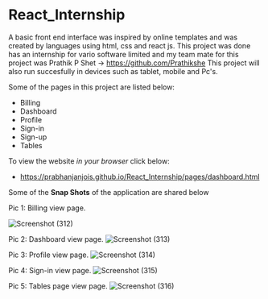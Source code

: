 # React_Internship
A basic front end interface was inspired by online templates and was created by languages using html, css and react js.
This project was done has an internship for vario software limited and my team mate for this project was Prathik P Shet -> https://github.com/Prathikshe
This project will also run succesfully in devices such as tablet, mobile and Pc's.



Some of the pages in this project are listed below:
* Billing
* Dashboard
* Profile
* Sign-in
* Sign-up
* Tables

To view the website *in your browser* click below:
* https://prabhanjanjois.github.io/React_Internship/pages/dashboard.html


Some of the **Snap Shots** of the application are shared below

Pic 1: Billing view page.


![Screenshot (312)](https://user-images.githubusercontent.com/72604642/136685686-c50c5b4b-cda7-4f0f-a9b4-1cf55252b071.png)

Pic 2: Dashboard view page.
![Screenshot (313)](https://user-images.githubusercontent.com/72604642/136685751-e14b3473-a3b7-40c5-8547-40241e900f2d.png)
 
 Pic 3: Profile view page.
 ![Screenshot (314)](https://user-images.githubusercontent.com/72604642/136685778-4651d2ff-7ab0-435b-a157-9d0d9ecb3eb2.png)

Pic 4: Sign-in view page.
![Screenshot (315)](https://user-images.githubusercontent.com/72604642/136685815-808fab45-1efc-40b5-a396-4d73328572fd.png)

Pic 5: Tables page view page.
![Screenshot (316)](https://user-images.githubusercontent.com/72604642/136685837-37b04e22-e746-45ac-aedb-05707b997963.png)
